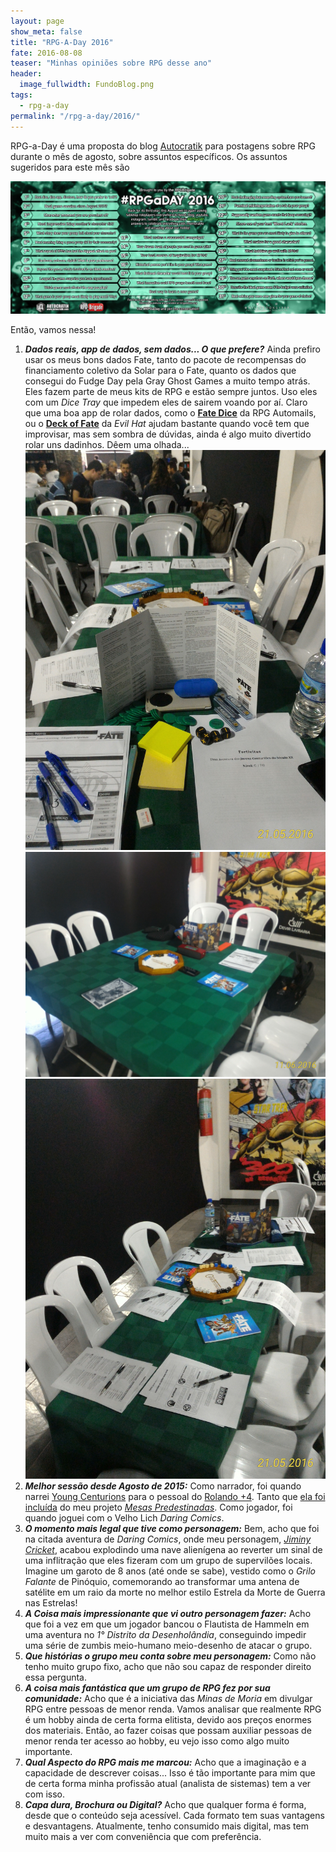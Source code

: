 ```yaml
---
layout: page
show_meta: false
title: "RPG-A-Day 2016"
fate: 2016-08-08
teaser: "Minhas opiniões sobre RPG desse ano"
header:
  image_fullwidth: FundoBlog.png
tags:
  - rpg-a-day
permalink: "/rpg-a-day/2016/"
---
```


RPG-a-Day é uma proposta do blog [Autocratik][1]  para postagens sobre RPG durante o mês de agosto, sobre assuntos específicos. Os assuntos sugeridos para este mês são

[![As 31 perguntas do RPG-A-Day 2016](/assets/img/rpg-a-day-2016.jpg)](/assets/img/rpg-a-day-2016.jpg)

Então, vamos nessa!

1. ___Dados reais, app de dados, sem dados... O que prefere?___ Ainda prefiro usar os meus bons dados Fate, tanto do pacote de recompensas do financiamento coletivo da Solar para o Fate, quanto os dados que consegui do Fudge Day pela Gray Ghost Games a muito tempo atrás. Eles fazem parte de meus kits de RPG e estão sempre juntos. Uso eles com um _Dice Tray_ que impedem eles de sairem voando por aí. Claro que uma boa app de rolar dados, como o [__Fate Dice__][fate-dice] da RPG Automails, ou o [__Deck of Fate__][deck-of-fate-app] da _Evil Hat_ ajudam bastante quando você tem que improvisar, mas sem sombra de dúvidas, ainda é algo muito divertido rolar uns dadinhos. Dêem uma olhada...
[![Dados 1](/assets/img/Dados1.jpg)](/assets/img/Dados1.jpg)
[![Dados 2](/assets/img/Dados2.jpg)](/assets/img/Dados2.jpg)
[![Dados 3](/assets/img/Dados3.jpg)](/assets/img/Dados3.jpg)
2. ___Melhor sessão desde Agosto de 2015:___ Como narrador, foi quando narrei [Young Centurions][young-centurions] para o pessoal do [Rolando +4][rolando-mais-quatro]. Tanto que [ela foi incluída][mesa-predestinada-young-centurions] do meu projeto [_Mesas Predestinadas_][mesas-predestinadas]. Como jogador, foi quando joguei com o Velho Lich _Daring Comics_.
3. ___O momento mais legal que tive como personagem:___ Bem, acho que foi na citada aventura de _Daring Comics_, onde meu personagem, [_Jiminy Cricket_][ficha-jiminy-daring], acabou explodindo uma nave alienígena ao reverter um sinal de uma inflitração que eles fizeram com um grupo de supervilões locais. Imagine um garoto de 8 anos (até onde se sabe), vestido como o _Grilo Falante_ de Pinóquio, comemorando ao transformar uma antena de satélite em um raio da morte no melhor estilo Estrela da Morte de Guerra nas Estrelas!
4. ___A Coisa mais impressionante que vi outro personagem fazer:___ Acho que foi a vez em que um jogador bancou o Flautista de Hammeln em uma aventura no _1° Distrito da Desenholândia_, conseguindo impedir uma série de zumbis meio-humano meio-desenho de atacar o grupo.
5. ___Que histórias o grupo meu conta sobre meu personagem:___ Como não tenho muito grupo fixo, acho que não sou capaz de responder direito essa pergunta.
6. ___A coisa mais fantástica que um grupo de RPG fez por sua comunidade:___ Acho que é a iniciativa das _Minas de Moria_ em divulgar RPG entre pessoas de menor renda. Vamos analisar que realmente RPG é um hobby ainda de certa forma elitista, devido aos preços enormes dos materiais. Então, ao fazer coisas que possam auxiliar pessoas de menor renda ter acesso ao hobby, eu vejo isso como algo muito importante.
7. ___Qual Aspecto do RPG mais me marcou:___ Acho que a imaginação e a capacidade de descrever coisas... Isso é tão importante para mim que de certa forma minha profissão atual (analista de sistemas) tem a ver com isso.
8. ___Capa dura, Brochura ou Digital?___ Acho que qualquer forma é forma, desde que o conteúdo seja acessível. Cada formato tem suas vantagens e desvantagens. Atualmente, tenho consumido mais digital, mas tem muito mais a ver com conveniência que com preferência.

[1]: http://autocratik.blogspot.co.uk/2016/07/rpgaday-is-back.html
[fate-dice]: https://play.google.com/store/apps/details?id=com.rpgautomails.fatedice
[deck-of-fate-app]: http://www.evilhat.com/home/deck-of-fate/
[young-centurions]: http://www.evilhat.com/home/young-centurions/
[rolando-mais-quatro]: http://rolandomaisquatro.github.io/
[mesa-predestinada-young-centurions]: http://mesaspredestinadas.gitlab.io/mesas-predestinadas/podcast/MesasPredestinadas3-SombrasDaMata/
[mesas-predestinadas]: http://mesaspredestinadas.gitlab.io/
[ficha-jiminy-daring]: http://localhost:4000/characters/JiminyCricketDaringComics/
